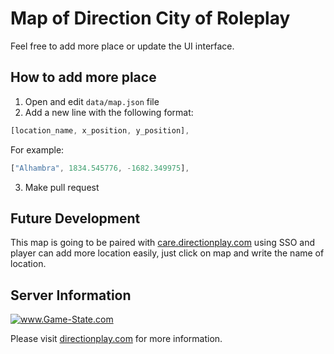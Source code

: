 # Map of Direction City of Roleplay

Feel free to add more place or update the UI interface. 

## How to add more place

1. Open and edit `data/map.json` file
2. Add a new line with the following format:

```js
[location_name, x_position, y_position],
```
For example:
```js
["Alhambra", 1834.545776, -1682.349975],
```
3. Make pull request

## Future Development
This map is going to be paired with <a href="https://care.directionplay.com">care.directionplay.com</a> using SSO and player can add more location easily, just click on map and write the name of location.

## Server Information

<a href="http://www.game-state.com/139.99.88.201:7777/"><img src="http://www.game-state.com/139.99.88.201:7777/n-560x95_FFFFFF_FFFFFF_000000_000000.png" alt="www.Game-State.com" style="border-style: none;" /></a>

Please visit <a href="https://directionplay.com">directionplay.com</a> for more information.
